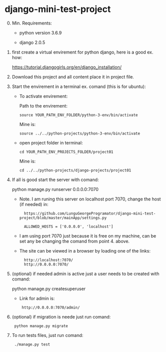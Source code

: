 # django-mini-test-project

0. Min. Requirements:

    - python version 3.6.9

    - django 2.0.5

1. first create a virtual envirement for python django, here is a good ex. how:

      https://tutorial.djangogirls.org/en/django_installation/

2. Download this project and all content place it in project file.

3. Start the envirement in a terminal ex. comand (this is for ubuntu):

    - To activate envirement:
  
        Path to the envirement:
      
          source YOUR_PATH_ENV_FOLDER/python-3-env/bin/activate
    
        Mine is:
      
          source ../../python-projects/python-3-env/bin/activate
    
    - open project folder in terminal:
  
          cd YOUR_PATH_ENV_PROJECTS_FOLDER/project01 
    
        Mine is:
      
          cd ../../python-projects/django-projects/project01

4. If all is good start the server with comand:
    
   python manage.py runserver 0.0.0.0:7070
  
    - Note. I am runing this server on localhost port 7070, change the host (if needed) in:
  
            https://github.com/LunguGeorgeProgramator/django-mini-test-project/blob/master/mainApp/settings.py
    
            ALLOWED_HOSTS = ['0.0.0.0', 'localhost']
    
    - I am using port 7070 just because it is free on my machine, can be set any be changing the comand from point 4. above.
    
    - The site can be viewed in a browser by loading one of the links:
    
            http://localhost:7070/
            http://0.0.0.0:7070/

5. (optional) if needed admin is active just a user needs to be created with comand:

     python manage.py createsuperuser
    
     - Link for admin is:
      
            http://0.0.0.0:7070/admin/

6. (optional) if migration is neede just run comand:

        python manage.py migrate

7. To run tests files, just run comand:

        ./manage.py test
